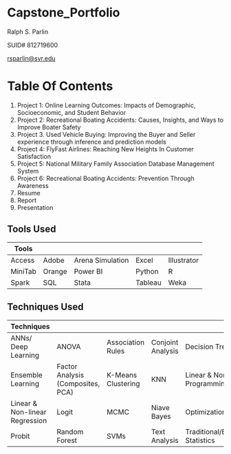 # Capstone_Portfolio
Ralph S. Parlin

SUID# 812719600

rsparlin@syr.edu

# Table Of Contents
1.	Project 1: Online Learning Outcomes: Impacts of Demographic, Socioeconomic, and Student Behavior<br/>
2.	Project 2: Recreational Boating Accidents: Causes, Insights, and Ways to Improve Boater Safety<br/>
3.	Project 3. Used Vehicle Buying: Improving the Buyer and Seller experience through inference and prediction models<br/>
4.	Project 4: FlyFast Airlines: Reaching New Heights In Customer Satisfaction<br/>
5.	Project 5: National Military Family Association Database Management System<br/>
6.	Project 6: Recreational Boating Accidents: Prevention Through Awareness<br/>
7.	Resume
8.	Report
9.	Presentation

## Tools Used

| Tools |  |  |  |   |
| --- | --- | --- |--- | --- |
| Access | Adobe | Arena Simulation | Excel | Illustrator | 
| MiniTab | Orange | Power BI | Python | R |  
|Spark | SQL |Stata|Tableau | Weka |



## Techniques Used

| Techniques |  |  |  |   |
| --- | --- | --- |--- | --- |
| ANNs/ Deep Learning | ANOVA | Association Rules | Conjoint Analysis | Decision Trees| 
| Ensemble Learning | Factor Analysis (Composites, PCA) | K-Means Clustering | KNN | Linear & Non-linear Programming |  
|Linear & Non-linear Regression | Logit |MCMC|Niave Bayes | Optimization |
|Probit | Random Forest |SVMs|Text Analysis | Traditional/Bayesian Statistics |






